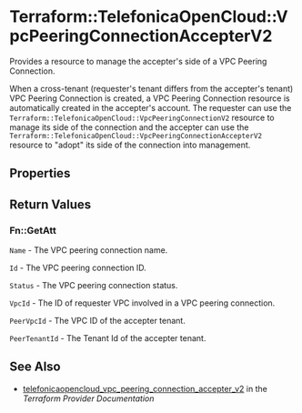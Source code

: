# Terraform::TelefonicaOpenCloud::VpcPeeringConnectionAccepterV2

Provides a resource to manage the accepter's side of a VPC Peering Connection.

When a cross-tenant (requester's tenant differs from the accepter's tenant) VPC Peering Connection is created, a VPC Peering Connection resource is automatically created in the
accepter's account.
The requester can use the `Terraform::TelefonicaOpenCloud::VpcPeeringConnectionV2` resource to manage its side of the connection
and the accepter can use the `Terraform::TelefonicaOpenCloud::VpcPeeringConnectionAccepterV2` resource to "adopt" its side of the
connection into management.

## Properties


## Return Values

### Fn::GetAtt

`Name` - 	The VPC peering connection name.

`Id` - The VPC peering connection ID.

`Status` - The VPC peering connection status.

`VpcId` - The ID of requester VPC involved in a VPC peering connection.

`PeerVpcId` - The VPC ID of the accepter tenant.

`PeerTenantId` - The Tenant Id of the accepter tenant.

## See Also

* [telefonicaopencloud_vpc_peering_connection_accepter_v2](https://www.terraform.io/docs/providers/telefonicaopencloud/r/vpc_peering_connection_accepter_v2.html) in the _Terraform Provider Documentation_